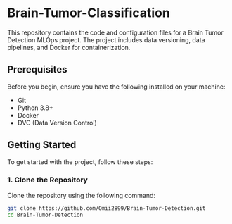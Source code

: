 # Brain-Tumor-Classification

This repository contains the code and configuration files for a Brain Tumor Detection MLOps project. The project includes data versioning, data pipelines, and Docker for containerization.

## Prerequisites

Before you begin, ensure you have the following installed on your machine:

- Git
- Python 3.8+
- Docker
- DVC (Data Version Control)

## Getting Started

To get started with the project, follow these steps:

### 1. Clone the Repository

Clone the repository using the following command:

```bash
git clone https://github.com/Omii2899/Brain-Tumor-Detection.git
cd Brain-Tumor-Detection